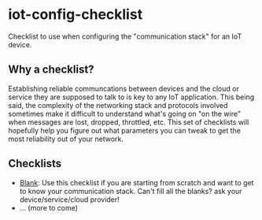 # iot-config-checklist
Checklist to use when configuring the "communication stack" for an IoT device.


## Why a checklist?

Establishing reliable communcations between devices and the cloud or service they are supposed to talk to is key to any IoT application. This being said, the complexity of the networking stack and protocols involved sometimes make it difficult to understand what's going on "on the wire" when messages are lost, dropped, throttled, etc. This set of checklists will hopefully help you figure out what parameters you can tweak to get the most reliability out of your network.

## Checklists

- [Blank](./blank.md): Use this checklist if you are starting from scratch and want to get to know your communication stack. Can't fill all the blanks? ask your device/service/cloud provider!
- ... (more to come)

